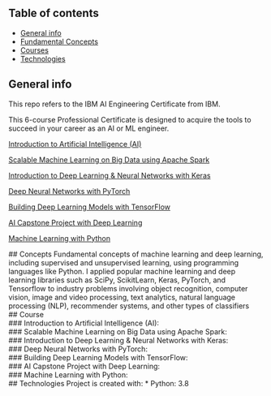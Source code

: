 ## Table of contents
* [General info](#general-info)
* [Fundamental Concepts](#Concepts)
* [Courses](#Course)
* [Technologies](#technologies)

<div id='general-info'/>

## General info

This repo refers to the IBM AI Engineering Certificate from IBM.

This 6-course Professional Certificate is designed to acquire the tools to succeed in your career as an AI or ML engineer.  

[Introduction to Artificial Intelligence (AI)](#introAI)

[Scalable Machine Learning on Big Data using Apache Spark](#apacheSpark)

[Introduction to Deep Learning & Neural Networks with Keras](#Keras)

[Deep Neural Networks with PyTorch](#Pytorch)

[Building Deep Learning Models with TensorFlow](#Tensorflow)

[AI Capstone Project with Deep Learning](#DeepLearning)

[Machine Learning with Python](#ML)

<div id='Concepts'/>
## Concepts
Fundamental concepts of machine learning and deep learning, including supervised and unsupervised learning, using programming languages like Python.
I applied popular machine learning and deep learning libraries such as SciPy, ScikitLearn, Keras, PyTorch, and Tensorflow to industry problems involving object recognition, computer vision, image and video processing, text analytics, natural language processing (NLP), recommender systems, and other types of classifiers

<div id='Course'/>
## Course
<div id='introAI'/>
### Introduction to Artificial Intelligence (AI): 
<div id='apacheSpark'/>
### Scalable Machine Learning on Big Data using Apache Spark:
<div id='Keras'/>
### Introduction to Deep Learning & Neural Networks with Keras:
<div id='Pytorch'/>
### Deep Neural Networks with PyTorch:
<div id='Tensorflow'/>
### Building Deep Learning Models with TensorFlow:
<div id='DeepLearning'/>
### AI Capstone Project with Deep Learning:
<div id='ML'/>
### Machine Learning with Python:


<div id='technologies'/>
## Technologies
Project is created with:
* Python: 3.8
